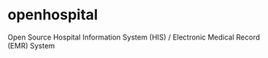 # openhospital
Open Source Hospital Information System (HIS) / Electronic Medical Record (EMR) System
